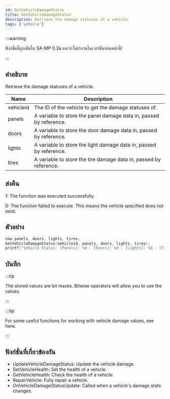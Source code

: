 ```yaml
---
id: GetVehicleDamageStatus
title: GetVehicleDamageStatus
description: Retrieve the damage statuses of a vehicle.
tags: ['vehicle']
---
```


:::warning

ฟังก์ชั่นนี้ถูกเพิ่มใน SA-MP 0.3a และจะไม่ทำงานในเวอร์ชั่นก่อนหน้านี้!

:::

## คำอธิบาย

Retrieve the damage statuses of a vehicle.


| Name | Description |
|------|-------------|
|vehicleid | The ID of the vehicle to get the damage statuses of.|
|panels | A variable to store the panel damage data in, passed by reference.|
|doors | A variable to store the door damage data in, passed by reference.|
|lights | A variable to store the light damage data in, passed by reference.|
|tires | A variable to store the tire damage data in, passed by reference.|


## ส่งคืน

 1: The function was executed successfully. 

 0: The function failed to execute. This means the vehicle specified does not exist.


## ตัวอย่าง


```c
new panels, doors, lights, tires;
GetVehicleDamageStatus(vehicleid, panels, doors, lights, tires);
printf("Vehicle Status: [Panels]: %d - [Doors]: %d - [Lights]: %d - [Tires]: %d",panels,doors,lights,tires);
```


## บันทึก

:::tip

The stored values are bit masks. Bitwise operators will allow you to use the values.

:::


:::tip

For some useful functions for working with vehicle damage values, see here.

:::


## ฟังก์ชั่นที่เกี่ยวข้องกัน


-  UpdateVehicleDamageStatus: Update the vehicle damage.
-  SetVehicleHealth: Set the health of a vehicle.
-  GetVehicleHealth: Check the health of a vehicle.
-  RepairVehicle: Fully repair a vehicle.
-  OnVehicleDamageStatusUpdate: Called when a vehicle's damage state changes.